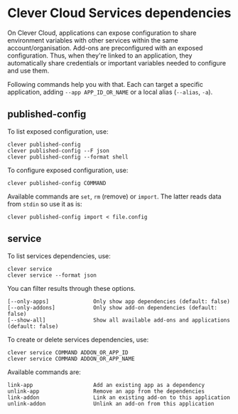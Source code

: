 # Clever Cloud Services dependencies

On Clever Cloud, applications can expose configuration to share environment variables with other services within the same account/organisation. Add-ons are preconfigured with an exposed configuration. Thus, when they're linked to an application, they automatically share credentials or important variables needed to configure and use them.

Following commands help you with that. Each can target a specific application, adding `--app APP_ID_OR_NAME` or a local alias (`--alias`, `-a`).

## published-config

To list exposed configuration, use:

```
clever published-config
clever published-config --F json
clever published-config --format shell
```

To configure exposed configuration, use:

```
clever published-config COMMAND
```

Available commands are `set`, `rm` (remove) or `import`. The latter reads data from `stdin` so use it as is:

```
clever published-config import < file.config
```

## service

To list services dependencies, use:

```
clever service
clever service --format json
```

You can filter results through these options.

```
[--only-apps]              Only show app dependencies (default: false)
[--only-addons]            Only show add-on dependencies (default: false)
[--show-all]               Show all available add-ons and applications (default: false)
```

To create or delete services dependencies, use:

```
clever service COMMAND ADDON_OR_APP_ID
clever service COMMAND ADDON_OR_APP_NAME
```

Available commands are:

```
link-app                   Add an existing app as a dependency
unlink-app                 Remove an app from the dependencies
link-addon                 Link an existing add-on to this application
unlink-addon               Unlink an add-on from this application
```
